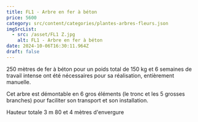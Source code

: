 ```yaml
---
title: FL1 - Arbre en fer à béton
price: 5600
category: src/content/categories/plantes-arbres-fleurs.json
imgSrcList:
  - src: /asset/FL1 Z.jpg
    alt: FL1 - Arbre en fer à béton
date: 2024-10-06T16:30:11.964Z
draft: false
---
```


250 mètres de fer à béton pour un poids total de 150 kg et 6 semaines de travail intense
ont été nécessaires pour sa réalisation, entièrement manuelle.

Cet arbre est démontable en 6 gros éléments (le tronc et les 5 grosses branches) pour faciliter son transport et son  installation.

Hauteur totale 3 m 80 et 4 mètres d'envergure
